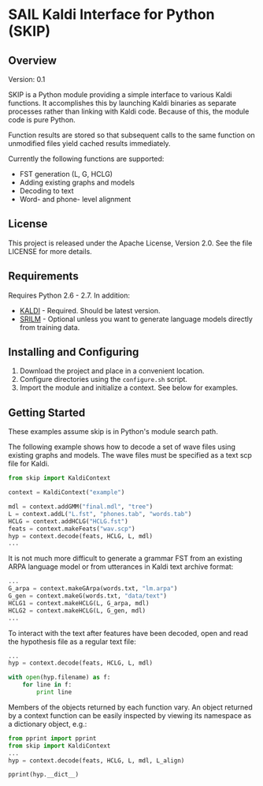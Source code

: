 SAIL Kaldi Interface for Python (SKIP)
====



Overview
----
Version: 0.1

SKIP is a Python module providing a simple interface to various
Kaldi functions. It accomplishes this by launching Kaldi binaries
as separate processes rather than linking with Kaldi
code. Because of this, the module code is pure Python.

Function results are stored so that subsequent calls to the same function on unmodified files yield cached results immediately.


Currently the following functions are supported:

* FST generation (L, G, HCLG)
* Adding existing graphs and models
* Decoding to text
* Word- and phone- level alignment



License
----
This project is released under the Apache License, Version 2.0.
See the file LICENSE for more details.



Requirements
----
Requires Python 2.6 - 2.7. In addition:

* [KALDI](http://kaldi.sourceforge.net/) - Required. Should be latest version.
* [SRILM](http://www.speech.sri.com/projects/srilm/) - Optional unless you want to generate language models directly from training data.



Installing and Configuring
----
1. Download the project and place in a convenient location.
2. Configure directories using the `configure.sh` script.
3. Import the module and initialize a context. See below for examples.



Getting Started
----
These examples assume skip is in Python's module search path.

The following example shows how to decode a set of wave files using existing graphs and models. The wave files must be specified as a text scp file for Kaldi.


```python
from skip import KaldiContext

context = KaldiContext("example")

mdl = context.addGMM("final.mdl", "tree")
L = context.addL("L.fst", "phones.tab", "words.tab")
HCLG = context.addHCLG("HCLG.fst")
feats = context.makeFeats("wav.scp")
hyp = context.decode(feats, HCLG, L, mdl)
...
```


It is not much more difficult to generate a grammar FST from an existing ARPA language model or from utterances in Kaldi text archive format:


```python
...
G_arpa = context.makeGArpa(words.txt, "lm.arpa")
G_gen = context.makeG(words.txt, "data/text")
HCLG1 = context.makeHCLG(L, G_arpa, mdl)
HCLG2 = context.makeHCLG(L, G_gen, mdl)
...
```



To interact with the text after features have been decoded, open and read the hypothesis file as a regular text file:


```python
...
hyp = context.decode(feats, HCLG, L, mdl)

with open(hyp.filename) as f:
	for line in f:
		print line

```


Members of the objects returned by each function vary. An object returned by a context function can be easily inspected by viewing its namespace as a dictionary object, e.g.:


```python
from pprint import pprint
from skip import KaldiContext
...
hyp = context.decode(feats, HCLG, L, mdl, L_align)

pprint(hyp.__dict__)

```

